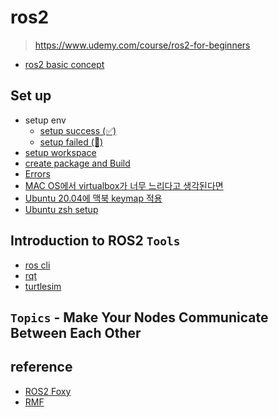 # ros2
> https://www.udemy.com/course/ros2-for-beginners

- [ros2 basic concept](./docs/ros2.md)


## Set up
- setup env
  - [setup success (✅)](./docs/setup_success.md)
  - [setup failed (🚫)](./docs/setup_failed.md)
- [setup workspace](./docs/setup_workspace.md)
- [create package and Build](./docs/create_package_and_build.md)
- [Errors](./docs/errors.md)
- [MAC OS에서 virtualbox가 너무 느리다고 생각된다면](https://mkyong.com/mac/virtualbox-running-slow-and-lag-on-macos-macbook-pro/)
- [Ubuntu 20.04에 맥북 keymap 적용](https://github.com/rbreaves/kinto)
- [Ubuntu zsh setup](./docs/setup_zshrc.md)

## Introduction to ROS2 `Tools`
- [ros cli](./docs/cli.md)
- [rqt](./docs/rqt.md)
- [turtlesim](./docs/turtlesim.md)

## `Topics` - Make Your Nodes Communicate Between Each Other

## reference
- [ROS2 Foxy](https://docs.ros.org/en/foxy/index.html)
- [RMF](https://osrf.github.io/ros2multirobotbook/)


